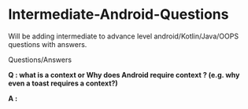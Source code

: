 # Intermediate-Android-Questions
Will be adding intermediate to advance level android/Kotlin/Java/OOPS questions with answers.

Questions/Answers


**Q : what is a context or Why does Android require context ? (e.g. why even a toast requires a context?)**

**A :**



